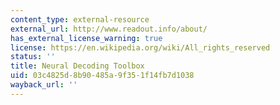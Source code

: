 ```yaml
---
content_type: external-resource
external_url: http://www.readout.info/about/
has_external_license_warning: true
license: https://en.wikipedia.org/wiki/All_rights_reserved
status: ''
title: Neural Decoding Toolbox
uid: 03c4825d-8b90-485a-9f35-1f14fb7d1038
wayback_url: ''
---
```

